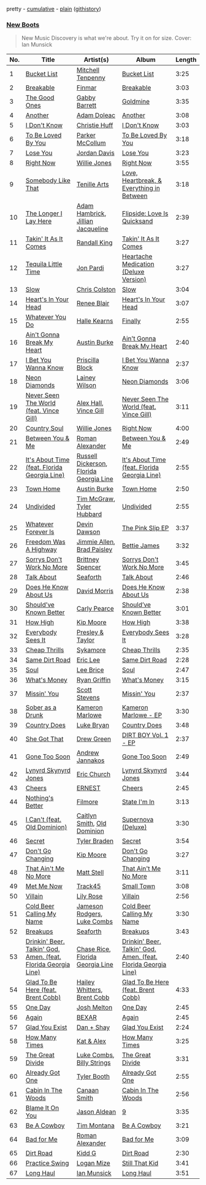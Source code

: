 pretty - [cumulative](/playlists/cumulative/New%20Boots.md) - [plain](/playlists/plain/37i9dQZF1DX8S0uQvJ4gaa) ([githistory](https://github.githistory.xyz/mackorone/spotify-playlist-archive/blob/master/playlists/plain/37i9dQZF1DX8S0uQvJ4gaa))

### [New Boots](https://open.spotify.com/playlist/37i9dQZF1DX8S0uQvJ4gaa)

> New Music Discovery is what we're about.  Try it on for size. Cover: Ian Munsick

| No. | Title | Artist(s) | Album | Length |
|---|---|---|---|---|
| 1 | [Bucket List](https://open.spotify.com/track/7D1iGhQakEW8oFCfWBlRek) | [Mitchell Tenpenny](https://open.spotify.com/artist/1p6CdzJRoicjRcSdWoB9Qc) | [Bucket List](https://open.spotify.com/album/0rpoSHdeRK75XyB8APLIAX) | 3:25 |
| 2 | [Breakable](https://open.spotify.com/track/1RcCSGyHYHU7mamMrKP53j) | [Finmar](https://open.spotify.com/artist/07EtCDnMb2POsxltRSxWge) | [Breakable](https://open.spotify.com/album/6KgeAiS0PRSPoPMvKJvPJ8) | 3:03 |
| 3 | [The Good Ones](https://open.spotify.com/track/3hLuHKzG1cmlRpq53ZVWd8) | [Gabby Barrett](https://open.spotify.com/artist/6Iz3eq2aQGFf7TbGT2iahL) | [Goldmine](https://open.spotify.com/album/4Iqfx63CZhFGGIHiAvLxXY) | 3:35 |
| 4 | [Another](https://open.spotify.com/track/16ayXVtAftZYobyrNsZUQv) | [Adam Doleac](https://open.spotify.com/artist/4NsVVzuaZGk4aya8Pyacew) | [Another](https://open.spotify.com/album/34lbLOjW3ub1GbC6fW6bUh) | 3:08 |
| 5 | [I Don't Know](https://open.spotify.com/track/2ZCga0YJgukbLWUfZ9HomB) | [Christie Huff](https://open.spotify.com/artist/3mdJ7xExgfvMfYEAK7rEy7) | [I Don't Know](https://open.spotify.com/album/0Z9kTdJUcvnXDluRQbsyYl) | 3:03 |
| 6 | [To Be Loved By You](https://open.spotify.com/track/5Ykc3Wr4L4wef5QDdaaxM7) | [Parker McCollum](https://open.spotify.com/artist/0Z8XVUAOBPM4x12wKnFHEQ) | [To Be Loved By You](https://open.spotify.com/album/6Vtd35xUUyiFApy5kFdqVu) | 3:18 |
| 7 | [Lose You](https://open.spotify.com/track/0vK1vDEvEMvSpFEKW62Qub) | [Jordan Davis](https://open.spotify.com/artist/77kULmXAQ6vWer7IIHdGzI) | [Lose You](https://open.spotify.com/album/3roOLsfxMpvsd8cEGJPyrc) | 3:23 |
| 8 | [Right Now](https://open.spotify.com/track/27SEGAFBjr1CsjLcUu0Z4f) | [Willie Jones](https://open.spotify.com/artist/5OCZWZ399lBKgxBxE8cjRM) | [Right Now](https://open.spotify.com/album/7K26C63gkM1i2JR0FdLPvT) | 3:55 |
| 9 | [Somebody Like That](https://open.spotify.com/track/62SvLj5dBDI9Ee3eBA0BxL) | [Tenille Arts](https://open.spotify.com/artist/0gSAxSvAApQc71cTpoXDFu) | [Love, Heartbreak, & Everything in Between](https://open.spotify.com/album/6Jetxgkv7jYVQJhyOBqAPa) | 3:18 |
| 10 | [The Longer I Lay Here](https://open.spotify.com/track/4WnVGyYARUt3RopldQ08oc) | [Adam Hambrick](https://open.spotify.com/artist/5KGZH5Opah1A66dZ2TuWAX), [Jillian Jacqueline](https://open.spotify.com/artist/5GDZ6xhBwk7Yja97CFLmV7) | [Flipside: Love Is Quicksand](https://open.spotify.com/album/0V5G9gdc1HmDg14Ouq5Xss) | 2:39 |
| 11 | [Takin' It As It Comes](https://open.spotify.com/track/69h6GEHzeNjpGOjm50Q1cj) | [Randall King](https://open.spotify.com/artist/4Uux6BdaCNrVFQ0bqGRtfh) | [Takin' It As It Comes](https://open.spotify.com/album/75eFEPyWXvJV8dRXyMb5sO) | 3:27 |
| 12 | [Tequila Little Time](https://open.spotify.com/track/1MGBsprDexJRUpKAVgzJqv) | [Jon Pardi](https://open.spotify.com/artist/4MoAOfV4ROWofLG3a3hhBN) | [Heartache Medication (Deluxe Version)](https://open.spotify.com/album/79374TlgGM42y0R0z5LDxv) | 3:27 |
| 13 | [Slow](https://open.spotify.com/track/3mhov9HlVm2AL48B8XJskv) | [Chris Colston](https://open.spotify.com/artist/1drW8ii2leKur6GbJtibRz) | [Slow](https://open.spotify.com/album/6wnnZ1CsXM8VjVFjuu1lSh) | 3:04 |
| 14 | [Heart's In Your Head](https://open.spotify.com/track/712aP3QwYnSpuCYHScgbGn) | [Renee Blair](https://open.spotify.com/artist/6sv0SHO2ZhBe1i0xkk7uM1) | [Heart's In Your Head](https://open.spotify.com/album/5ymEWtBYleaSuToTcWmasf) | 3:07 |
| 15 | [Whatever You Do](https://open.spotify.com/track/355tAo2nEqL74FFvTlwXAR) | [Halle Kearns](https://open.spotify.com/artist/1qhXfHiXKvDP2563X2uFpY) | [Finally](https://open.spotify.com/album/0HeTHWLmcrCShhRz79CKUe) | 2:55 |
| 16 | [Ain't Gonna Break My Heart](https://open.spotify.com/track/5LPWeIerRYGArR6ps3WxDg) | [Austin Burke](https://open.spotify.com/artist/5jfImMkUYyViFJrhdfYt1c) | [Ain't Gonna Break My Heart](https://open.spotify.com/album/3CAsVeObRYhjTghZZSdBUl) | 2:40 |
| 17 | [I Bet You Wanna Know](https://open.spotify.com/track/0mOJz5X44w1RScid7BZ4Mq) | [Priscilla Block](https://open.spotify.com/artist/6BpvASijzSWj7gnZD4Dvf1) | [I Bet You Wanna Know](https://open.spotify.com/album/6d6FyAZ8g1W6TdyF6bWMUl) | 2:37 |
| 18 | [Neon Diamonds](https://open.spotify.com/track/4zpJzzGxKAqKojQoO68KXb) | [Lainey Wilson](https://open.spotify.com/artist/6tPHARSq45lQ8BSALCfkFC) | [Neon Diamonds](https://open.spotify.com/album/65LXcpHPc6gJ9sFaKJbNsH) | 3:06 |
| 19 | [Never Seen The World (feat. Vince Gill)](https://open.spotify.com/track/0O7Hlfi7hBVZ0WSvIE1SRI) | [Alex Hall](https://open.spotify.com/artist/0uQBEPm8cAptCNmTWhio8o), [Vince Gill](https://open.spotify.com/artist/3IhWQSrLj8EJjdvjFTpCyo) | [Never Seen The World (feat. Vince Gill)](https://open.spotify.com/album/26LS0dqjZmqP8Xd9oSkkw1) | 3:11 |
| 20 | [Country Soul](https://open.spotify.com/track/65gxrTIjWElSO0LEEMiO6Q) | [Willie Jones](https://open.spotify.com/artist/5OCZWZ399lBKgxBxE8cjRM) | [Right Now](https://open.spotify.com/album/7K26C63gkM1i2JR0FdLPvT) | 4:00 |
| 21 | [Between You & Me](https://open.spotify.com/track/4FEGLKYIfTEatQtfGLGxlu) | [Roman Alexander](https://open.spotify.com/artist/55snOo1hCfZ7FC9ogPpGnH) | [Between You & Me](https://open.spotify.com/album/6irV36nzdfWQSorcCFpYPl) | 2:49 |
| 22 | [It's About Time (feat. Florida Georgia Line)](https://open.spotify.com/track/7eQEnXy5vNjPv6aXVl6N26) | [Russell Dickerson](https://open.spotify.com/artist/1E2AEtxaFaJtH0lO7kgNKw), [Florida Georgia Line](https://open.spotify.com/artist/3b8QkneNDz4JHKKKlLgYZg) | [It's About Time (feat. Florida Georgia Line)](https://open.spotify.com/album/7jRBumiTmJgZKt36JXoNyb) | 2:55 |
| 23 | [Town Home](https://open.spotify.com/track/3oYzZC4WuE9Ymqcp91cGzk) | [Austin Burke](https://open.spotify.com/artist/5jfImMkUYyViFJrhdfYt1c) | [Town Home](https://open.spotify.com/album/6Ae78T9dyCD5uWCTmqRCwQ) | 2:50 |
| 24 | [Undivided](https://open.spotify.com/track/2DINVEELpI3ibUW2EzeDs7) | [Tim McGraw](https://open.spotify.com/artist/6roFdX1y5BYSbp60OTJWMd), [Tyler Hubbard](https://open.spotify.com/artist/3BEV5FcxOtkQJ7lLRKMh3V) | [Undivided](https://open.spotify.com/album/0r9cbjDibgfT9Zvj5PHiFw) | 2:55 |
| 25 | [Whatever Forever Is](https://open.spotify.com/track/1fNznqiu5d1wLezuTyy1UB) | [Devin Dawson](https://open.spotify.com/artist/2ySHS7UojGu20XfUPaBlyu) | [The Pink Slip EP](https://open.spotify.com/album/125iPOINAQO7FJ4GbyZ332) | 3:37 |
| 26 | [Freedom Was A Highway](https://open.spotify.com/track/3J5jotqUAjU479WhAiNkpU) | [Jimmie Allen](https://open.spotify.com/artist/147nKr9upHZSSxqCzh9j7c), [Brad Paisley](https://open.spotify.com/artist/13YmWQJFwgZrd4bf5IjMY4) | [Bettie James](https://open.spotify.com/album/7wftPNQFSMYlpxzNMPHo1h) | 3:32 |
| 27 | [Sorrys Don't Work No More](https://open.spotify.com/track/0pXANstKZy6B4Qzr1SmwIS) | [Brittney Spencer](https://open.spotify.com/artist/6YM5gRpMJkP0kUWRcvlHT3) | [Sorrys Don't Work No More](https://open.spotify.com/album/2xjh5SrZsyW2FbXBC0MAT5) | 3:45 |
| 28 | [Talk About](https://open.spotify.com/track/4bQZKz3ski6U9wSEuVbRxV) | [Seaforth](https://open.spotify.com/artist/1ryJB2bhfYjjIt8kqy4BoG) | [Talk About](https://open.spotify.com/album/1qMBHz2wFOqnmidFJOWCIr) | 2:46 |
| 29 | [Does He Know About Us](https://open.spotify.com/track/2Mj77CL27yfTmbO7MxSHtB) | [David Morris](https://open.spotify.com/artist/23Pb3oXBOQj9WEziS6laUW) | [Does He Know About Us](https://open.spotify.com/album/10zLSRxtFmjmD2n3VO7ERT) | 2:38 |
| 30 | [Should’ve Known Better](https://open.spotify.com/track/5ZTsje1HfASFxiffjLoITe) | [Carly Pearce](https://open.spotify.com/artist/4sIl4BTo9l9KqEi0Y3RE72) | [Should’ve Known Better](https://open.spotify.com/album/3Je0r1cxufZt2AV5UNMISB) | 3:01 |
| 31 | [How High](https://open.spotify.com/track/1ZU13tQRPgQrTZ2UFuIKSb) | [Kip Moore](https://open.spotify.com/artist/2hJPr4lk7Q8SSvCVBl9fWM) | [How High](https://open.spotify.com/album/6Ru29kelCeTAklLPxpnqug) | 3:38 |
| 32 | [Everybody Sees It](https://open.spotify.com/track/59RPBCca2E3ZFXDR4tbSOH) | [Presley & Taylor](https://open.spotify.com/artist/5H6ZPpGKLbtB3O8idjxIZy) | [Everybody Sees It](https://open.spotify.com/album/3hHBtBHlrhpGYYmypOiCnf) | 3:28 |
| 33 | [Cheap Thrills](https://open.spotify.com/track/7hmNm4msXbykTrRw7YOJgu) | [Sykamore](https://open.spotify.com/artist/6LPdjVij6UcQbp3r8MBwDI) | [Cheap Thrills](https://open.spotify.com/album/6nLWRaQyv7SbwUTC1n3Lmg) | 2:35 |
| 34 | [Same Dirt Road](https://open.spotify.com/track/5NXXWNea8eeH2TmyJ8Hd0x) | [Eric Lee](https://open.spotify.com/artist/4YctQpJB8K4FYJwM03A6e5) | [Same Dirt Road](https://open.spotify.com/album/7G5txdJagKy3TQy5NAnFk3) | 2:28 |
| 35 | [Soul](https://open.spotify.com/track/64U6K5ZCoHWsl1d8bL15BX) | [Lee Brice](https://open.spotify.com/artist/5Zq7R5qmi58ByYyBQTlNuk) | [Soul](https://open.spotify.com/album/3WaUbOeg5kXCqbjKJYhSzO) | 2:47 |
| 36 | [What's Money](https://open.spotify.com/track/5M2hrq1TQc4Oefef7NyLeE) | [Ryan Griffin](https://open.spotify.com/artist/7dMEBGtGI6O7PoTEucAaBT) | [What's Money](https://open.spotify.com/album/2sfp7DI59x3l4DUtGJMR2e) | 3:15 |
| 37 | [Missin' You](https://open.spotify.com/track/3Na5fFUjrkCwtIP3Le9GH2) | [Scott Stevens](https://open.spotify.com/artist/18gxQcIuISU8gKxgElH7OU) | [Missin' You](https://open.spotify.com/album/73hHUVeQ0AysMiXw062b6Q) | 2:37 |
| 38 | [Sober as a Drunk](https://open.spotify.com/track/6H7Ox5mbHT1GnH60uF2hrM) | [Kameron Marlowe](https://open.spotify.com/artist/31n3CN1jSC5ALUJ9dwT8UI) | [Kameron Marlowe - EP](https://open.spotify.com/album/6WaKJoAyBE8DAhEShuhMjR) | 3:30 |
| 39 | [Country Does](https://open.spotify.com/track/0Oo9yzhli7r5V5XO6y3GeN) | [Luke Bryan](https://open.spotify.com/artist/0BvkDsjIUla7X0k6CSWh1I) | [Country Does](https://open.spotify.com/album/5pWBnxbb1Y2FdSaFjvrxrE) | 3:48 |
| 40 | [She Got That](https://open.spotify.com/track/4iK2zz811mSOLZqLGgII16) | [Drew Green](https://open.spotify.com/artist/7xZTozOYTK6YKaxcQxeBdP) | [DIRT BOY Vol. 1 - EP](https://open.spotify.com/album/3FfnhK5jhLZnjDD2IIbziR) | 2:37 |
| 41 | [Gone Too Soon](https://open.spotify.com/track/7mDZ2NdYOeKFcz2zGnKBwU) | [Andrew Jannakos](https://open.spotify.com/artist/6DAX5iORnv8nsZYYeZqket) | [Gone Too Soon](https://open.spotify.com/album/2LvNipYQBCwjSngM65Q1sm) | 2:49 |
| 42 | [Lynyrd Skynyrd Jones](https://open.spotify.com/track/6Knc8FSEzgcjOfoKoDS5ZK) | [Eric Church](https://open.spotify.com/artist/2IvkS5MXK0vPGnwyJsrEyV) | [Lynyrd Skynyrd Jones](https://open.spotify.com/album/1dC7dhjx20thBZEEsMw9r5) | 3:44 |
| 43 | [Cheers](https://open.spotify.com/track/5sE5w8lzxAg5fNeXbSWIOw) | [ERNEST](https://open.spotify.com/artist/4GGfAshSkqoxpZdoaHm7ky) | [Cheers](https://open.spotify.com/album/659uBz3TUG2ZjxQUYFeuEH) | 2:45 |
| 44 | [Nothing's Better](https://open.spotify.com/track/1LtiNpTzzSX8qcvlPFLmeR) | [Filmore](https://open.spotify.com/artist/0FvJm0y2eHw0aPkLLU3sIG) | [State I'm In](https://open.spotify.com/album/0rpP7RK9FEdwTC8BDjDSLj) | 3:13 |
| 45 | [I Can't (feat. Old Dominion)](https://open.spotify.com/track/2YoOaGlM2zGpYBanN3AxrV) | [Caitlyn Smith](https://open.spotify.com/artist/3uikSah4dwqwuk0EidFI4R), [Old Dominion](https://open.spotify.com/artist/6y8XlgIV8BLlIg1tT1R10i) | [Supernova (Deluxe)](https://open.spotify.com/album/7EVVjcblXEwmzOUFSIdExn) | 3:30 |
| 46 | [Secret](https://open.spotify.com/track/4an8z6f6w15wlNofE9dSMV) | [Tyler Braden](https://open.spotify.com/artist/63wjVVauFUQ4gBw6QXTT5N) | [Secret](https://open.spotify.com/album/5raK1DLL5S3lqE5ybwAoh5) | 3:54 |
| 47 | [Don't Go Changing](https://open.spotify.com/track/7L3JMPBLzzVdEeYRnHLI4d) | [Kip Moore](https://open.spotify.com/artist/2hJPr4lk7Q8SSvCVBl9fWM) | [Don't Go Changing](https://open.spotify.com/album/6leBJQrZ1TUZQHOGvktCY3) | 3:27 |
| 48 | [That Ain't Me No More](https://open.spotify.com/track/4wrKruoaRzt3TtdzJ9uR0F) | [Matt Stell](https://open.spotify.com/artist/7EekKnlf2HwNaLLpL9Cpgy) | [That Ain't Me No More](https://open.spotify.com/album/6U2ProCSsR0GzNZLK9Jshc) | 3:11 |
| 49 | [Met Me Now](https://open.spotify.com/track/2LGg1V41nzsVIdsUhtsnZB) | [Track45](https://open.spotify.com/artist/1XgAKSqhg2XN2qrmhc3FJT) | [Small Town](https://open.spotify.com/album/7AuIqL1NcIhrCO7WXnMwYg) | 3:08 |
| 50 | [Villain](https://open.spotify.com/track/1cHJK4H49CP0Qp3iz7hMi8) | [Lily Rose](https://open.spotify.com/artist/3lkwNhvm2fbh4q8CIe47n3) | [Villain](https://open.spotify.com/album/3qdprgT9HXDTzav58XtZpN) | 2:56 |
| 51 | [Cold Beer Calling My Name](https://open.spotify.com/track/3dV1fjKOlLnaNK5MeZHXGv) | [Jameson Rodgers](https://open.spotify.com/artist/5pyVHz7lcfqKoV9BflFYwN), [Luke Combs](https://open.spotify.com/artist/718COspgdWOnwOFpJHRZHS) | [Cold Beer Calling My Name](https://open.spotify.com/album/3sRPj5WMTrlTy2vTJW3BKx) | 3:30 |
| 52 | [Breakups](https://open.spotify.com/track/77Bt2DXJE1R1qsnm4D10Ox) | [Seaforth](https://open.spotify.com/artist/1ryJB2bhfYjjIt8kqy4BoG) | [Breakups](https://open.spotify.com/album/59PZ1sBuiJjiLLL5qCvoua) | 3:43 |
| 53 | [Drinkin' Beer. Talkin' God. Amen. (feat. Florida Georgia Line)](https://open.spotify.com/track/1UYfAU2bwgjaM5rIIPQleC) | [Chase Rice](https://open.spotify.com/artist/6pBNfggcZZDCmb0p92OnGn), [Florida Georgia Line](https://open.spotify.com/artist/3b8QkneNDz4JHKKKlLgYZg) | [Drinkin' Beer. Talkin' God. Amen. (feat. Florida Georgia Line)](https://open.spotify.com/album/5H6lxubLtZamdoXEmVmcbz) | 2:40 |
| 54 | [Glad To Be Here (feat. Brent Cobb)](https://open.spotify.com/track/1IN8By9foUhHX8IyzAe3ki) | [Hailey Whitters](https://open.spotify.com/artist/4e9TBaTlI3LVQz3tkTYC0I), [Brent Cobb](https://open.spotify.com/artist/26C2AjqgMr5aDzj6Yp2ORz) | [Glad To Be Here (feat. Brent Cobb)](https://open.spotify.com/album/2NqcSEIRKjJnYnPvSJhtg3) | 4:33 |
| 55 | [One Day](https://open.spotify.com/track/3Vzj3XBPoC4wHvuOR39jD0) | [Josh Melton](https://open.spotify.com/artist/5l5SDQs2xyEidWQOw3ro6T) | [One Day](https://open.spotify.com/album/71dZ9LHhvH06KuSYoeRgJP) | 2:45 |
| 56 | [Again](https://open.spotify.com/track/5BpCTJ4cjqakU0uOvo5AmO) | [BEXAR](https://open.spotify.com/artist/1GXBaX5YUjOrrXch1sGepn) | [Again](https://open.spotify.com/album/1MEQ4dkkBE3SiYTmSomocs) | 2:45 |
| 57 | [Glad You Exist](https://open.spotify.com/track/472vIK1ldetTxRxG3ovaiY) | [Dan + Shay](https://open.spotify.com/artist/7z5WFjZAIYejWy0NI5lv4T) | [Glad You Exist](https://open.spotify.com/album/4z2eVLzV0UxLc2O4VZMIjV) | 2:24 |
| 58 | [How Many Times](https://open.spotify.com/track/0x5aqRejnsR6kiMq0ficsp) | [Kat & Alex](https://open.spotify.com/artist/6K4y1ejK5kZ0kRdgCv5bRg) | [How Many Times](https://open.spotify.com/album/0KWgaxKtKrMDOrzUZguLTd) | 3:25 |
| 59 | [The Great Divide](https://open.spotify.com/track/3q3lSbfT5BnQlIvGwahgAD) | [Luke Combs](https://open.spotify.com/artist/718COspgdWOnwOFpJHRZHS), [Billy Strings](https://open.spotify.com/artist/1ZN1c1qWEGZNX1pGeKCPpf) | [The Great Divide](https://open.spotify.com/album/1KUJKWXmE95TPXxeJecop9) | 3:31 |
| 60 | [Already Got One](https://open.spotify.com/track/4DsjOxlTHWiUfD3GjopRkg) | [Tyler Booth](https://open.spotify.com/artist/7lUUBDm6D4zeAVxbBqtHel) | [Already Got One](https://open.spotify.com/album/5lemhHET7hCYF1AmfXy63e) | 2:55 |
| 61 | [Cabin In The Woods](https://open.spotify.com/track/47I4PBKCKSHTmJaShZ8Xmj) | [Canaan Smith](https://open.spotify.com/artist/0q2lY1ZzFckzciuoMtUvck) | [Cabin In The Woods](https://open.spotify.com/album/3gE4wznokc0MJW36nfeBfB) | 2:56 |
| 62 | [Blame It On You](https://open.spotify.com/track/2CwG4BXIlGmmYLDmDvwMTH) | [Jason Aldean](https://open.spotify.com/artist/3FfvYsEGaIb52QPXhg4DcH) | [9](https://open.spotify.com/album/2f0DzdU6QbWtZqSlN7s1s5) | 3:35 |
| 63 | [Be A Cowboy](https://open.spotify.com/track/4uQIhoKyK0rwlgSw8nlKD4) | [Tim Montana](https://open.spotify.com/artist/5RM955coCWa6UkFtlMapwC) | [Be A Cowboy](https://open.spotify.com/album/6OlJy0ME2hhpqxdGTdzNIJ) | 3:21 |
| 64 | [Bad for Me](https://open.spotify.com/track/7i8sHB3pbS9jfRyuWlmZpd) | [Roman Alexander](https://open.spotify.com/artist/55snOo1hCfZ7FC9ogPpGnH) | [Bad for Me](https://open.spotify.com/album/6LFmsLoX9oBGnpUvQGPKAS) | 3:09 |
| 65 | [Dirt Road](https://open.spotify.com/track/3azaE9S4YBYOuKmZu2TZrV) | [Kidd G](https://open.spotify.com/artist/5edcHuf8pWH3I00WTorajM) | [Dirt Road](https://open.spotify.com/album/4vECjN6N5a174dRQwJ6bka) | 2:30 |
| 66 | [Practice Swing](https://open.spotify.com/track/07sDtrQOyt8825uhxIXhgF) | [Logan Mize](https://open.spotify.com/artist/7tje8UB3cuR1ZfeJx2U38T) | [Still That Kid](https://open.spotify.com/album/6f2fSCVZvFScRgppc1MTVv) | 3:41 |
| 67 | [Long Haul](https://open.spotify.com/track/4q6L3Ca4YuLHWg8YZqfMvE) | [Ian Munsick](https://open.spotify.com/artist/7HjGPPtdNuHcK8crc7iNkn) | [Long Haul](https://open.spotify.com/album/6hv9rSMxLukAg8nYVegpYL) | 3:51 |